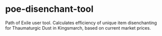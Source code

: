 # poe-disenchant-tool

Path of Exile user tool.
Calculates efficiency of unique item disenchanting for Thaumaturgic Dust in Kingsmarch, based on current market prices.
